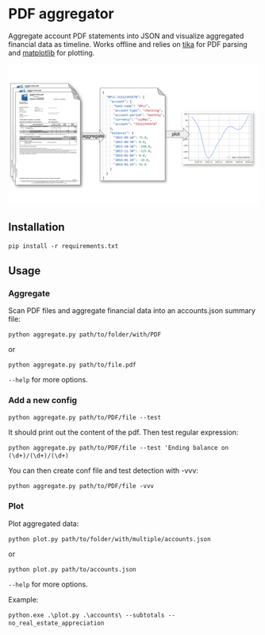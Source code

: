 # PDF aggregator

Aggregate account PDF statements into JSON and visualize aggregated financial data as timeline.
Works offline and relies on [tika](https://tika.apache.org/) for PDF parsing and [matplotlib](https://matplotlib.org/) for plotting.

![PDF aggregator](/doc/pdf-aggregator.svg)
## Installation

```
pip install -r requirements.txt
```

## Usage

### Aggregate
Scan PDF files and aggregate financial data into an accounts.json summary file:

```
python aggregate.py path/to/folder/with/PDF
```

or

```
python aggregate.py path/to/file.pdf
```

```--help``` for more options.

### Add a new config

```
python aggregate.py path/to/PDF/file --test
```

It should print out the content of the pdf. Then test regular expression:

```
python aggregate.py path/to/PDF/file --test 'Ending balance on (\d+)/(\d+)/(\d+)
```

You can then create conf file and test detection with -vvv:

```
python aggregate.py path/to/PDF/file -vvv
```


### Plot
Plot aggregated data:

```
python plot.py path/to/folder/with/multiple/accounts.json
```

or

```
python plot.py path/to/accounts.json
```

```--help``` for more options.

Example:

```
python.exe .\plot.py .\accounts\ --subtotals --no_real_estate_appreciation
```
